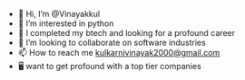 - 👋 Hi, I’m @Vinayakkul
- 👀 I’m interested in python 
- 🌱 I completed my btech and looking for a profound career
- 💞️ I’m looking to collaborate on software industries
- 📫 How to reach me kulkarnivinayak2000@gmail.com
- 🖥️ want to get profound with a top tier companies
<!---
Vinayakkul/Vinayakkul is a ✨ special ✨ repository because its `README.md` (this file) appears on your GitHub profile.
You can click the Preview link to take a look at your changes.
--->
